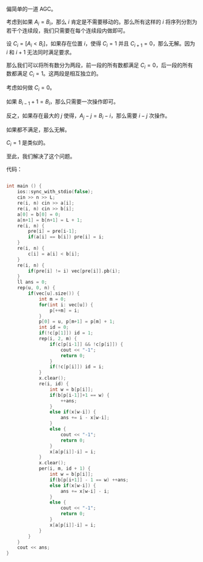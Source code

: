 偏简单的一道 AGC。

考虑到如果 $A_i=B_i$，那么 $i$ 肯定是不需要移动的。那么所有这样的 $i$ 将序列分割为若干个连续段，我们只需要在每个连续段内做即可。

设 $C_i = [A_i<B_i]$，如果存在位置 $i$，使得 $C_i = 1$ 并且 $C_{i+1} = 0$，那么无解。因为 $i$ 和 $i+1$ 无法同时满足要求。

那么我们可以将所有数分为两段，前一段的所有数都满足 $C_i=0$，后一段的所有数都满足 $C_i=1$。这两段是相互独立的。

考虑如何做 $C_i=0$。

如果 $B_{i-1} + 1 = B_i$，那么只需要一次操作即可。

反之，如果存在最大的 $j$ 使得，$A_j - j = B_i-i$，那么需要 $i-j$ 次操作。

如果都不满足，那么无解。

$C_i=1$ 是类似的。

至此，我们解决了这个问题。

代码：

```cpp

int main () {
    ios::sync_with_stdio(false);
    cin >> n >> L;
    re(i, n) cin >> a[i];
    re(i, n) cin >> b[i];
    a[0] = b[0] = 0;
    a[n+1] = b[n+1] = L + 1;
    re(i, n) {
        pre[i] = pre[i-1];
        if(a[i] == b[i]) pre[i] = i;
    } 
    re(i, n) {
        c[i] = a[i] < b[i];
    }
    re(i, n) {
        if(pre[i] != i) vec[pre[i]].pb(i);
    }
    ll ans = 0;
    rep(u, 0, n) {
        if(vec[u].size()) {
            int m = 0;
            for(int i: vec[u]) {
                p[++m] = i;
            } 
            p[0] = u, p[m+1] = p[m] + 1;
            int id = 0;
            if(!c[p[1]]) id = 1;
            rep(i, 2, m) {
                if(c[p[i-1]] && !c[p[i]]) {
                    cout << "-1";
                    return 0;
                }
                if(!c[p[i]]) id = i;
            } 
            x.clear();
            re(i, id) {
                int w = b[p[i]];
                if(b[p[i-1]]+1 == w) {
                    ++ans;
                }
                else if(x[w-i]) {
                    ans += i - x[w-i];
                }
                else {
                    cout << "-1";
                    return 0;
                }
                x[a[p[i]]-i] = i;
            }
            x.clear();
            per(i, m, id + 1) {
                int w = b[p[i]];
                if(b[p[i+1]] - 1 == w) ++ans;
                else if(x[w-i]) {
                    ans += x[w-i] - i;
                }
                else { 
                    cout << "-1";
                    return 0;
                } 
                x[a[p[i]]-i] = i;
            }
        }
    }
    cout << ans;
}
```
